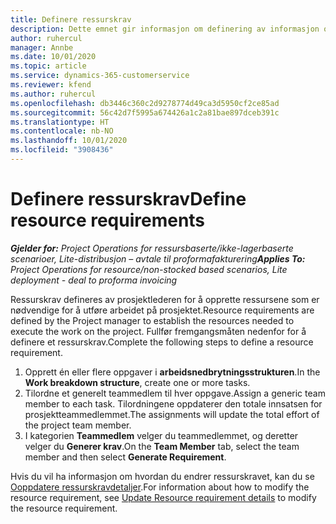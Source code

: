 ```yaml
---
title: Definere ressurskrav
description: Dette emnet gir informasjon om definering av informasjon om ressurskrav.
author: ruhercul
manager: Annbe
ms.date: 10/01/2020
ms.topic: article
ms.service: dynamics-365-customerservice
ms.reviewer: kfend
ms.author: ruhercul
ms.openlocfilehash: db3446c360c2d9278774d49ca3d5950cf2ce85ad
ms.sourcegitcommit: 56c42d7f5995a674426a1c2a81bae897dceb391c
ms.translationtype: HT
ms.contentlocale: nb-NO
ms.lasthandoff: 10/01/2020
ms.locfileid: "3908436"
---
```

# <a name="define-resource-requirements"></a><span data-ttu-id="b9a7d-103">Definere ressurskrav</span><span class="sxs-lookup"><span data-stu-id="b9a7d-103">Define resource requirements</span></span>

<span data-ttu-id="b9a7d-104">_**Gjelder for:** Project Operations for ressursbaserte/ikke-lagerbaserte scenarioer, Lite-distribusjon – avtale til proformafakturering_</span><span class="sxs-lookup"><span data-stu-id="b9a7d-104">_**Applies To:** Project Operations for resource/non-stocked based scenarios, Lite deployment - deal to proforma invoicing_</span></span>

<span data-ttu-id="b9a7d-105">Ressurskrav defineres av prosjektlederen for å opprette ressursene som er nødvendige for å utføre arbeidet på prosjektet.</span><span class="sxs-lookup"><span data-stu-id="b9a7d-105">Resource requirements are defined by the Project manager to establish the resources needed to execute the work on the project.</span></span> <span data-ttu-id="b9a7d-106">Fullfør fremgangsmåten nedenfor for å definere et ressurskrav.</span><span class="sxs-lookup"><span data-stu-id="b9a7d-106">Complete the following steps to define a resource requirement.</span></span>

1.  <span data-ttu-id="b9a7d-107">Opprett én eller flere oppgaver i **arbeidsnedbrytningsstrukturen**.</span><span class="sxs-lookup"><span data-stu-id="b9a7d-107">In the **Work breakdown structure**, create one or more tasks.</span></span>
2.  <span data-ttu-id="b9a7d-108">Tilordne et generelt teammedlem til hver oppgave.</span><span class="sxs-lookup"><span data-stu-id="b9a7d-108">Assign a generic team member to each task.</span></span> <span data-ttu-id="b9a7d-109">Tilordningene oppdaterer den totale innsatsen for prosjektteammedlemmet.</span><span class="sxs-lookup"><span data-stu-id="b9a7d-109">The assignments will update the total effort of the project team member.</span></span>
3.  <span data-ttu-id="b9a7d-110">I kategorien **Teammedlem** velger du teammedlemmet, og deretter velger du **Generer krav**.</span><span class="sxs-lookup"><span data-stu-id="b9a7d-110">On the **Team Member** tab, select the team member and then select **Generate Requirement**.</span></span>

<span data-ttu-id="b9a7d-111">Hvis du vil ha informasjon om hvordan du endrer ressurskravet, kan du se [Ooppdatere ressurskravdetaljer](define-resource-requirements.md).</span><span class="sxs-lookup"><span data-stu-id="b9a7d-111">For information about how to modify the resource requirement, see [Update Resource requirement details](define-resource-requirements.md) to modify the resource requirement.</span></span>